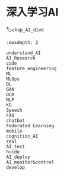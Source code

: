 # 深入学习AI
:label:`chap_AI_dive`
​

```toc
:maxdepth: 2

understand_AI
AI_Research
code
feature_engineering
ML
MLOps
DL
GAN
OCR
NLP
KG
Speech
FAQ
chatbot
Federated Learning
mobile
cognition_AI
real
AI_test
huidu
AI_deploy
AI_monitor&control
develop
```
